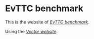 # EvTTC benchmark

This is the website of *[EvTTC benchmark](https://nail-hnu.github.io/EvTTC/)*.

Using the *[Vector website](https://github.com/star-datasets/vector)*.

